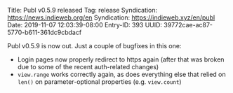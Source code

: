 Title: Publ v0.5.9 released
Tag: release
Syndication: https://news.indieweb.org/en
Syndication: https://indieweb.xyz/en/publ
Date: 2019-11-07 12:03:39-08:00
Entry-ID: 393
UUID: 39772cae-ac87-5770-b611-361dc9cbdacf

Publ v0.5.9 is now out. Just a couple of bugfixes in this one:

* Login pages now properly redirect to https again (after that was broken due to some of the recent auth-related changes)
* `view.range` works correctly again, as does everything else that relied on `len()` on parameter-optional properties (e.g. `view.count`)
